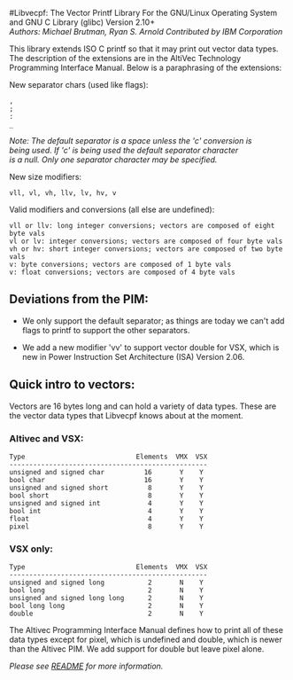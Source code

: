 #Libvecpf: The Vector Printf Library
For the GNU/Linux Operating System and GNU C Library (glibc) Version 2.10+  
_Authors: Michael Brutman, Ryan S. Arnold_
_Contributed by IBM Corporation_

This library extends ISO C printf so that it may print out vector data types.  The description of the extensions are in the AltiVec Technology Programming Interface Manual.  Below is a paraphrasing of the extensions:

New separator chars (used like flags):

```
,
;
:
_
```

_Note: The default separator is a space unless the 'c' conversion is  
being used.  If 'c' is being used the default separator character  
is a null.  Only one separator character may be specified._  

New size modifiers:

```
vll, vl, vh, llv, lv, hv, v
```

Valid modifiers and conversions (all else are undefined):

```
vll or llv: long integer conversions; vectors are composed of eight byte vals
vl or lv: integer conversions; vectors are composed of four byte vals
vh or hv: short integer conversions; vectors are composed of two byte vals
v: byte conversions; vectors are composed of 1 byte vals
v: float conversions; vectors are composed of 4 byte vals
```

## Deviations from the PIM:

 * We only support the default separator; as things are today we can't add flags to printf to support the other separators.

 * We add a new modifier 'vv' to support vector double for VSX, which is new in Power Instruction Set Architecture (ISA) Version 2.06.

## Quick intro to vectors:

Vectors are 16 bytes long and can hold a variety of data types.  These
are the vector data types that Libvecpf knows about at the moment.

### Altivec and VSX:

```
Type                            Elements  VMX  VSX
--------------------------------------------------
unsigned and signed char          16       Y    Y
bool char                         16       Y    Y
unsigned and signed short          8       Y    Y
bool short                         8       Y    Y
unsigned and signed int            4       Y    Y
bool int                           4       Y    Y
float                              4       Y    Y
pixel                              8       Y    Y
```

### VSX only:

```
Type                            Elements  VMX  VSX
--------------------------------------------------
unsigned and signed long           2       N    Y
bool long                          2       N    Y
unsigned and signed long long      2       N    Y
bool long long                     2       N    Y
double                             2       N    Y
```

The Altivec Programming Interface Manual defines how to print all of these data types except for pixel, which is undefined and double, which is newer than the Altivec PIM.  We add support for double but leave pixel alone.

_Please see [README](https://raw.github.com/Libvecpf/libvecpf/master/README "README") for more information._
